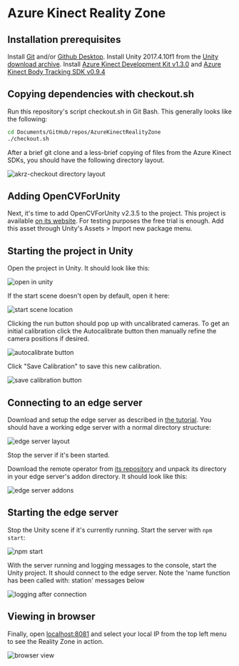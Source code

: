 # Azure Kinect Reality Zone

## Installation prerequisites
Install [Git](https://git-scm.com/downloads) and/or [Github
Desktop](https://desktop.github.com/). Install Unity 2017.4.10f1 from the
[Unity download archive](https://unity3d.com/get-unity/download/archive).
Install [Azure Kinect Development Kit
v1.3.0](https://docs.microsoft.com/en-us/azure/kinect-dk/sensor-sdk-download)
and [Azure Kinect Body Tracking SDK
v0.9.4](https://docs.microsoft.com/en-us/azure/kinect-dk/body-sdk-download)

## Copying dependencies with checkout.sh

Run this repository's script checkout.sh in Git Bash. This generally looks like
the following:

```bash
cd Documents/GitHub/repos/AzureKinectRealityZone
./checkout.sh
```

After a brief git clone and a less-brief copying of files from the Azure Kinect
SDKs, you should have the following directory layout.

![akrz-checkout directory layout](doc/akrz-checkout-directory-layout.png)

## Adding OpenCVForUnity

Next, it's time to add OpenCVForUnity v2.3.5 to the project. This project is
available [on its website](https://enoxsoftware.com/opencvforunity/). For
testing purposes the free trial is enough. Add this asset through Unity's
Assets > Import new package menu.

## Starting the project in Unity

Open the project in Unity. It should look like this:

![open in unity](doc/open-akrz-in-unity.png)

If the start scene doesn't open by default, open it here:

![start scene location](doc/start-scene-in-unity.png)

Clicking the run button should pop up with uncalibrated cameras. To get an
initial calibration click the Autocalibrate button then manually refine the
camera positions if desired.

![autocalibrate button](doc/autocalibrate-button.png)

Click "Save Calibration" to save this new calibration.

![save calibration button](doc/save-calibration-button.png)

## Connecting to an edge server

Download and setup the edge server as described in [the
tutorial](https://spatialtoolbox.vuforia.com/docs/use/connect-to-the-physical-world/install-on-windows).
You should have a working edge server with a normal directory structure:

![edge server layout](doc/edge-server-layout.png)

Stop the server if it's been started.

Download the remote operator from [its
repository](https://github.com/ptcrealitylab/vuforia-spatial-remote-operator-addon/)
and unpack its directory
in your edge server's addon directory. It should look like this:

![edge server addons](doc/remote-operator-addon.png)

## Starting the edge server

Stop the Unity scene if it's currently running. Start the server with `npm start`:

![npm start](doc/npm-start.png)

With the server running and logging messages to the console, start the Unity
project. It should connect to the edge server. Note the 'name function has been
called with: station' messages below

![logging after connection](doc/logging-after-connection.png)

## Viewing in browser

Finally, open [localhost:8081](http://localhost:8081) and select your local IP
from the top left menu to see the Reality Zone in action.

![browser view](doc/browser-view.png)
